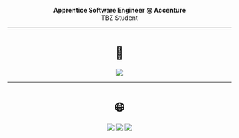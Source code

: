 <p align="center">
  <b>Apprentice Software Engineer @ Accenture</b><br>
  TBZ Student
</p>

---

<h1 align="center">🧰</h1> 
<p align="center">
  <img src="https://skillicons.dev/icons?i=html,css,js,python,github,vscode" />
</p>

---

<h1 align="center">🌐</h1>  
<p align="center">
  <a href="https://github.com/zinoos"><img src="https://img.shields.io/badge/GitHub-181717?style=for-the-badge&logo=github&logoColor=white"/></a>
  <a href="zino.bonin@edu.tbz.ch"><img src="https://img.shields.io/badge/Email-D14836?style=for-the-badge&logo=gmail&logoColor=white"/></a>
  <a href="https://www.linkedin.com/in/zino-bonin-307a25364/"><img src="https://img.shields.io/badge/LinkedIn-0A66C2?style=for-the-badge&logo=linkedin&logoColor=white"/></a>
</p>


